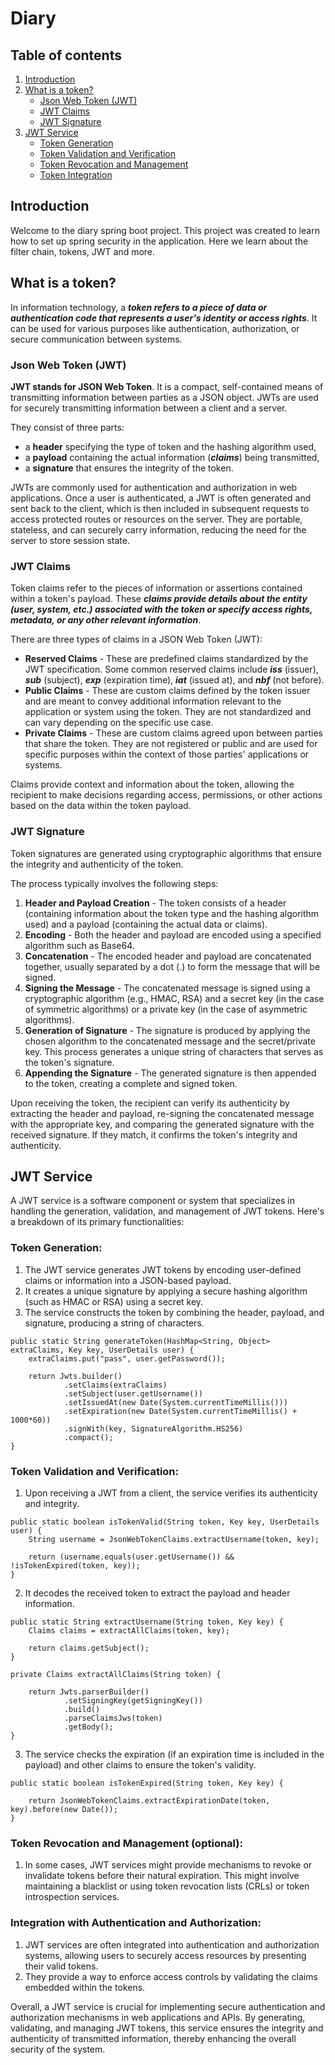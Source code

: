 # Diary

## Table of contents
1. [Introduction](#introduction)
2. [What is a token?](#token_definition)
    - [Json Web Token (JWT)](#jwt_information)
    - [JWT Claims](#jwt_claims)
    - [JWT Signature](#jwt_signature)
3. [JWT Service](#jwt_service)
    - [Token Generation](#token_generation)
    - [Token Validation and Verification](#token_control)
    - [Token Revocation and Management](#token_management)
    - [Token Integration](#token_integration)
    

## Introduction <a name="introduction"></a>
Welcome to the diary spring boot project. This project was created to learn how to set up spring
security in the application. Here we learn about the filter chain, tokens, JWT and more.

## What is a token? <a name="token_definition"></a>
In information technology, a ***token refers to a piece of data or authentication code that represents 
a user's identity or access rights***. It can be used for various purposes like authentication, 
authorization, or secure communication between systems. 

### Json Web Token (JWT) <a name="jwt_information"></a>
**JWT stands for JSON Web Token**. It is a compact, self-contained means of transmitting information 
between parties as a JSON object. JWTs are used for securely transmitting information between a 
client and a server.

They consist of three parts: 
- a **header** specifying the type of token and the hashing algorithm used, 
- a **payload** containing the actual information (***claims***) being transmitted,
- a **signature** that ensures the integrity of the token.

JWTs are commonly used for authentication and authorization in web applications. Once a user is 
authenticated, a JWT is often generated and sent back to the client, which is then included in 
subsequent requests to access protected routes or resources on the server. They are portable, 
stateless, and can securely carry information, reducing the need for the server to store session state.

### JWT Claims <a name="jwt_claims"></a>
Token claims refer to the pieces of information or assertions contained within a token's payload. These 
***claims provide details about the entity (user, system, etc.) associated with the token or specify access 
rights, metadata, or any other relevant information***.

There are three types of claims in a JSON Web Token (JWT):
- **Reserved Claims** - These are predefined claims standardized by the JWT specification. 
Some common reserved claims include ***iss*** (issuer), ***sub*** (subject), ***exp*** (expiration time), 
***iat*** (issued at), and ***nbf*** (not before).
- **Public Claims** - These are custom claims defined by the token issuer and are meant to convey additional 
information relevant to the application or system using the token. They are not standardized and can vary 
depending on the specific use case.
- **Private Claims** - These are custom claims agreed upon between parties that share the token. They are not 
registered or public and are used for specific purposes within the context of those parties' applications or 
systems.

Claims provide context and information about the token, allowing the recipient to make decisions regarding 
access, permissions, or other actions based on the data within the token payload.

### JWT Signature <a name="jwt_signature"></a>
Token signatures are generated using cryptographic algorithms that ensure the integrity and authenticity 
of the token. 

The process typically involves the following steps:
1. **Header and Payload Creation** - The token consists of a header (containing information about the 
token type and the hashing algorithm used) and a payload (containing the actual data or claims).
2. **Encoding** - Both the header and payload are encoded using a specified algorithm such as Base64.
3. **Concatenation** - The encoded header and payload are concatenated together, usually separated by a 
dot (.) to form the message that will be signed.
4. **Signing the Message** - The concatenated message is signed using a cryptographic algorithm (e.g., HMAC, RSA) 
and a secret key (in the case of symmetric algorithms) or a private key (in the case of asymmetric algorithms).
5. **Generation of Signature** - The signature is produced by applying the chosen algorithm to the concatenated 
message and the secret/private key. This process generates a unique string of characters that serves as the 
token's signature.
6. **Appending the Signature** - The generated signature is then appended to the token, creating a complete and signed token.

Upon receiving the token, the recipient can verify its authenticity by extracting the header and payload, re-signing the 
concatenated message with the appropriate key, and comparing the generated signature with the received signature. If they 
match, it confirms the token's integrity and authenticity.

## JWT Service <a name="jwt_service"></a>
A JWT service is a software component or system that specializes in handling the generation, validation, and management 
of JWT tokens. Here's a breakdown of its primary functionalities:

### **Token Generation:** <a name="token_generation"></a>
1. The JWT service generates JWT tokens by encoding user-defined claims or information into a JSON-based payload.
2. It creates a unique signature by applying a secure hashing algorithm (such as HMAC or RSA) using a secret key.
3. The service constructs the token by combining the header, payload, and signature, producing a string of characters.
  
```
public static String generateToken(HashMap<String, Object> extraClaims, Key key, UserDetails user) {
    extraClaims.put("pass", user.getPassword());

    return Jwts.builder()
            .setClaims(extraClaims)
            .setSubject(user.getUsername())
            .setIssuedAt(new Date(System.currentTimeMillis()))
            .setExpiration(new Date(System.currentTimeMillis() + 1000*60))
            .signWith(key, SignatureAlgorithm.HS256)
            .compact();
}   
```
  
### **Token Validation and Verification:** <a name="token_control"></a>
1. Upon receiving a JWT from a client, the service verifies its authenticity and integrity.
  
```
public static boolean isTokenValid(String token, Key key, UserDetails user) {
    String username = JsonWebTokenClaims.extractUsername(token, key);

    return (username.equals(user.getUsername()) && !isTokenExpired(token, key));
}   
```
  
2. It decodes the received token to extract the payload and header information.
  
```
public static String extractUsername(String token, Key key) {
    Claims claims = extractAllClaims(token, key);

    return claims.getSubject();
}
```   

```
private Claims extractAllClaims(String token) {
   
    return Jwts.parserBuilder()
            .setSigningKey(getSigningKey())
            .build()
            .parseClaimsJws(token)
            .getBody();
}
   ```

3. The service checks the expiration (if an expiration time is included in the payload) and other claims to ensure 
the token's validity.
  
```
public static boolean isTokenExpired(String token, Key key) {

    return JsonWebTokenClaims.extractExpirationDate(token, key).before(new Date());
}
```

### **Token Revocation and Management (optional):** <a name="token_management"></a>
1. In some cases, JWT services might provide mechanisms to revoke or invalidate tokens before their natural expiration. 
This might involve maintaining a blacklist or using token revocation lists (CRLs) or token introspection services.

### **Integration with Authentication and Authorization:** <a name="token_integration"></a>
1. JWT services are often integrated into authentication and authorization systems, allowing users to securely access 
resources by presenting their valid tokens.
2. They provide a way to enforce access controls by validating the claims embedded within the tokens.

Overall, a JWT service is crucial for implementing secure authentication and authorization mechanisms in web applications 
and APIs. By generating, validating, and managing JWT tokens, this service ensures the integrity and authenticity of 
transmitted information, thereby enhancing the overall security of the system.

